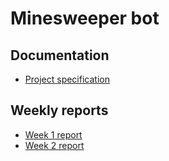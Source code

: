 # Minesweeper bot


## Documentation

- [Project specification](https://github.com/jullebli/minesweeperBot/blob/master/documentation/project-specification.md)

## Weekly reports

- [Week 1 report](https://github.com/jullebli/minesweeperBot/blob/master/documentation/week1report.md)
- [Week 2 report](https://github.com/jullebli/minesweeperBot/blob/master/documentation/week2report.md)
